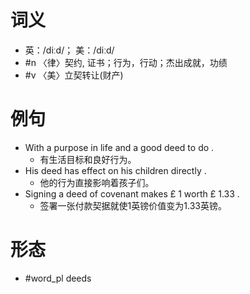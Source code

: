# 词义
- 英：/diːd/； 美：/diːd/
- #n 〈律〉契约, 证书；行为，行动；杰出成就，功绩
- #v 〈美〉立契转让(财产)
# 例句
- With a purpose in life and a good deed to do .
	- 有生活目标和良好行为。
- His deed has effect on his children directly .
	- 他的行为直接影响着孩子们。
- Signing a deed of covenant makes £ 1 worth £ 1.33 .
	- 签署一张付款契据就使1英镑价值变为1.33英镑。
# 形态
- #word_pl deeds
